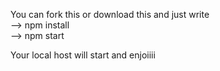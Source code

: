 You can fork this or download this and just write
<br/>--> npm install
<br/>--> npm start

Your local host will start and enjoiiii
